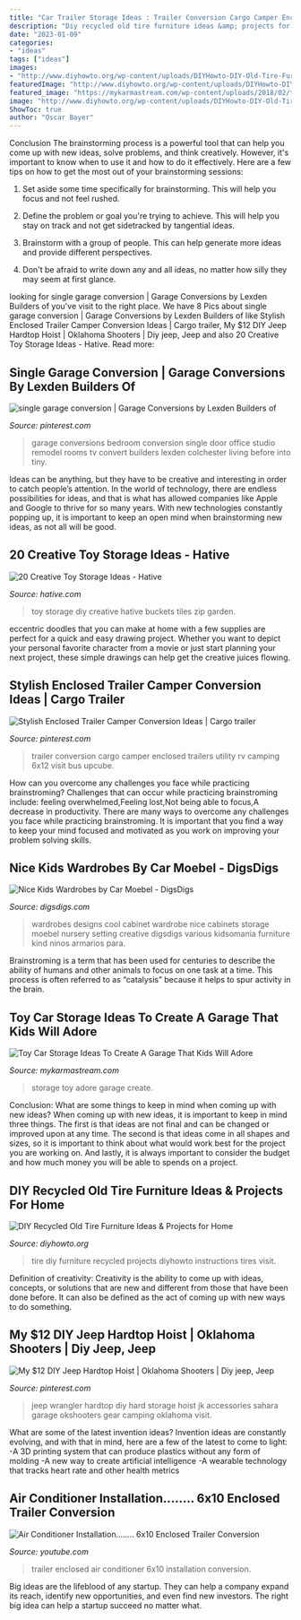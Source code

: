 ```yaml
---
title: "Car Trailer Storage Ideas : Trailer Conversion Cargo Camper Enclosed Trailers Utility Rv Camping 6x12 Visit Bus Upcube"
description: "Diy recycled old tire furniture ideas &amp; projects for home"
date: "2023-01-09"
categories:
- "ideas"
tags: ["ideas"]
images:
- "http://www.diyhowto.org/wp-content/uploads/DIYHowto-DIY-Old-Tire-Furniture-Ideas-Projects-16.jpg"
featuredImage: "http://www.diyhowto.org/wp-content/uploads/DIYHowto-DIY-Old-Tire-Furniture-Ideas-Projects-16.jpg"
featured_image: "https://mykarmastream.com/wp-content/uploads/2018/02/toy-car-storage-11-.jpg"
image: "http://www.diyhowto.org/wp-content/uploads/DIYHowto-DIY-Old-Tire-Furniture-Ideas-Projects-16.jpg"
ShowToc: true
author: "Oscar Bayer"
---
```



Conclusion
The brainstorming process is a powerful tool that can help you come up with new ideas, solve problems, and think creatively. However, it's important to know when to use it and how to do it effectively. Here are a few tips on how to get the most out of your brainstorming sessions:
1. Set aside some time specifically for brainstorming. This will help you focus and not feel rushed.

2. Define the problem or goal you're trying to achieve. This will help you stay on track and not get sidetracked by tangential ideas.

3. Brainstorm with a group of people. This can help generate more ideas and provide different perspectives.

4. Don't be afraid to write down any and all ideas, no matter how silly they may seem at first glance.

	

		
looking for single garage conversion | Garage Conversions by Lexden Builders of you've visit to the right place. We have 8 Pics about single garage conversion | Garage Conversions by Lexden Builders of like Stylish Enclosed Trailer Camper Conversion Ideas | Cargo trailer, My $12 DIY Jeep Hardtop Hoist | Oklahoma Shooters | Diy jeep, Jeep and also 20 Creative Toy Storage Ideas - Hative. Read more:
		
    
## Single Garage Conversion | Garage Conversions By Lexden Builders Of

<img loading=lazy src="https://i.pinimg.com/736x/86/d8/4a/86d84a1f2cabdb0e2c50fb7e0a6fa9d3.jpg" onerror="this.onerror=null;this.src='https://tse2.mm.bing.net/th?id=OIP.khHg4AUvI2blZd-dmD48ewEgDY&amp;pid=15.1';" alt="single garage conversion | Garage Conversions by Lexden Builders of">

_Source: pinterest.com_

>garage conversions bedroom conversion single door office studio remodel rooms tv convert builders lexden colchester living before into tiny. 

	

Ideas can be anything, but they have to be creative and interesting in order to catch people’s attention. In the world of technology, there are endless possibilities for ideas, and that is what has allowed companies like Apple and Google to thrive for so many years. With new technologies constantly popping up, it is important to keep an open mind when brainstorming new ideas, as not all will be good.

    
## 20 Creative Toy Storage Ideas - Hative

<img loading=lazy src="https://hative.com/wp-content/uploads/2014/11/toy-storage-ideas/7-buckets-and-zip-tiles-as-diy-toy-storage.jpg" onerror="this.onerror=null;this.src='https://tse1.mm.bing.net/th?id=OIP.W76bRteOP4ABpjNebYdGGgHaLI&amp;pid=15.1';" alt="20 Creative Toy Storage Ideas - Hative">

_Source: hative.com_

>toy storage diy creative hative buckets tiles zip garden. 

	

eccentric doodles that you can make at home with a few supplies are perfect for a quick and easy drawing project. Whether you want to depict your personal favorite character from a movie or just start planning your next project, these simple drawings can help get the creative juices flowing.

    
## Stylish Enclosed Trailer Camper Conversion Ideas | Cargo Trailer

<img loading=lazy src="https://i.pinimg.com/736x/9f/cd/f3/9fcdf35a9f42eeddf333d6f92b629a97.jpg" onerror="this.onerror=null;this.src='https://tse3.mm.bing.net/th?id=OIP.qIaxqK6hlU4YCg-_zgRqagHaJ3&amp;pid=15.1';" alt="Stylish Enclosed Trailer Camper Conversion Ideas | Cargo trailer">

_Source: pinterest.com_

>trailer conversion cargo camper enclosed trailers utility rv camping 6x12 visit bus upcube. 

	

How can you overcome any challenges you face while practicing brainstroming?
Challenges that can occur while practicing brainstroming include: feeling overwhelmed,Feeling lost,Not being able to focus,A decrease in productivity. There are many ways to overcome any challenges you face while practicing brainstroming. It is important that you find a way to keep your mind focused and motivated as you work on improving your problem solving skills.

    
## Nice Kids Wardrobes By Car Moebel - DigsDigs

<img loading=lazy src="https://www.digsdigs.com/photos/Nice-kids-wardrobes-by-Car-Mobel-7-554x832.jpg" onerror="this.onerror=null;this.src='https://tse3.mm.bing.net/th?id=OIP.Md_u7S0N89fOC9egF08ypwHaLH&amp;pid=15.1';" alt="Nice Kids Wardrobes by Car Moebel - DigsDigs">

_Source: digsdigs.com_

>wardrobes designs cool cabinet wardrobe nice cabinets storage moebel nursery setting creative digsdigs various kidsomania furniture kind ninos armarios para. 

	

Brainstroming is a term that has been used for centuries to describe the ability of humans and other animals to focus on one task at a time. This process is often referred to as “catalysis” because it helps to spur activity in the brain.

    
## Toy Car Storage Ideas To Create A Garage That Kids Will Adore

<img loading=lazy src="https://mykarmastream.com/wp-content/uploads/2018/02/toy-car-storage-11-.jpg" onerror="this.onerror=null;this.src='https://tse4.mm.bing.net/th?id=OIP.C8jHUrACzw9u25ueivmjtQHaKa&amp;pid=15.1';" alt="Toy Car Storage Ideas To Create A Garage That Kids Will Adore">

_Source: mykarmastream.com_

>storage toy adore garage create. 

	

Conclusion: What are some things to keep in mind when coming up with new ideas?
When coming up with new ideas, it is important to keep in mind three things. The first is that ideas are not final and can be changed or improved upon at any time. The second is that ideas come in all shapes and sizes, so it is important to think about what would work best for the project you are working on. And lastly, it is always important to consider the budget and how much money you will be able to spends on a project.

    
## DIY Recycled Old Tire Furniture Ideas &amp; Projects For Home

<img loading=lazy src="http://www.diyhowto.org/wp-content/uploads/DIYHowto-DIY-Old-Tire-Furniture-Ideas-Projects-16.jpg" onerror="this.onerror=null;this.src='https://tse4.mm.bing.net/th?id=OIP.RhhpXJBvCF5HjN94rDI3agHaRq&amp;pid=15.1';" alt="DIY Recycled Old Tire Furniture Ideas &amp; Projects for Home">

_Source: diyhowto.org_

>tire diy furniture recycled projects diyhowto instructions tires visit. 

	

Definition of creativity:
Creativity is the ability to come up with ideas, concepts, or solutions that are new and different from those that have been done before. It can also be defined as the act of coming up with new ways to do something.

    
## My $12 DIY Jeep Hardtop Hoist | Oklahoma Shooters | Diy Jeep, Jeep

<img loading=lazy src="https://i.pinimg.com/736x/ff/2c/a9/ff2ca9090a6489679db41bc592e07ad1--oklahoma-jeep-life.jpg" onerror="this.onerror=null;this.src='https://tse3.mm.bing.net/th?id=OIP.CTGwBQHRCgGQk2_1aloTewHaJ3&amp;pid=15.1';" alt="My $12 DIY Jeep Hardtop Hoist | Oklahoma Shooters | Diy jeep, Jeep">

_Source: pinterest.com_

>jeep wrangler hardtop diy hard storage hoist jk accessories sahara garage okshooters gear camping oklahoma visit. 

	

What are some of the latest invention ideas?
Invention ideas are constantly evolving, and with that in mind, here are a few of the latest to come to light: 
-A 3D printing system that can produce plastics without any form of molding 
-A new way to create artificial intelligence 
-A wearable technology that tracks heart rate and other health metrics

    
## Air Conditioner Installation........ 6x10 Enclosed Trailer Conversion

<img loading=lazy src="http://i.ytimg.com/vi/7PTsUWgZhhk/maxresdefault.jpg" onerror="this.onerror=null;this.src='https://tse3.mm.bing.net/th?id=OIP.fCU3Itw-ZK5TZSi-k12yUwHaEK&amp;pid=15.1';" alt="Air Conditioner Installation........ 6x10 Enclosed Trailer Conversion">

_Source: youtube.com_

>trailer enclosed air conditioner 6x10 installation conversion. 

	

Big ideas are the lifeblood of any startup. They can help a company expand its reach, identify new opportunities, and even find new investors. The right big idea can help a startup succeed no matter what.

